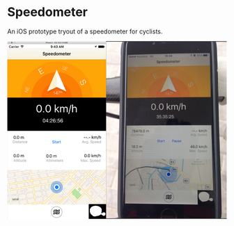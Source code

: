 # Speedometer
An iOS prototype tryout of a speedometer for cyclists.

![alt text](https://github.com/kurti-vdb/Speedometer/blob/master/Screenshots/screenshot.png)
